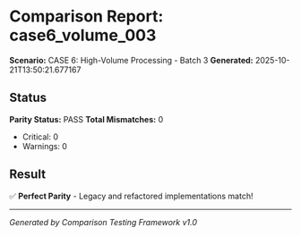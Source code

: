 # Comparison Report: case6_volume_003
**Scenario:** CASE 6: High-Volume Processing - Batch 3
**Generated:** 2025-10-21T13:50:21.677167

## Status
**Parity Status:** PASS
**Total Mismatches:** 0
  - Critical: 0
  - Warnings: 0

## Result
✅ **Perfect Parity** - Legacy and refactored implementations match!

---
*Generated by Comparison Testing Framework v1.0*